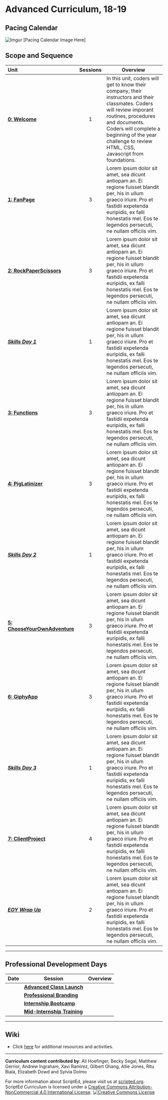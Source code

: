 # Advanced Curriculum, 18-19

## Pacing Calendar
![Imgur]() [Pacing Calendar Image Here]

## Scope and Sequence

| Unit  | Sessions | Overview|
|:-------|:-------:|------|
| [**0: Welcome**](units/unit0) | 1 | In this unit, coders will get to know their company, their instructors and their classmates.    Coders will review imporant routines, procedures and documents. Coders will complete a beginning of the year challenge to review HTML, CSS, Javascript from foundations.|
| [**1: FanPage**](units/unit1) | 3 | Lorem ipsum dolor sit amet, sea dicunt antiopam an. Ei regione fuisset blandit per, his in ullum graeco iriure. Pro et fastidii expetenda euripidis, ex falli honestatis mel. Eos te legendos persecuti, ne nullam officiis vim.|
| [**2: RockPaperScissors**](units/unit2) | 3 | Lorem ipsum dolor sit amet, sea dicunt antiopam an. Ei regione fuisset blandit per, his in ullum graeco iriure. Pro et fastidii expetenda euripidis, ex falli honestatis mel. Eos te legendos persecuti, ne nullam officiis vim.|
| *[**Skills Day 1**]()* | 1 | Lorem ipsum dolor sit amet, sea dicunt antiopam an. Ei regione fuisset blandit per, his in ullum graeco iriure. Pro et fastidii expetenda euripidis, ex falli honestatis mel. Eos te legendos persecuti, ne nullam officiis vim.|
| [**3: Functions**](units/unit3) | 3 |Lorem ipsum dolor sit amet, sea dicunt antiopam an. Ei regione fuisset blandit per, his in ullum graeco iriure. Pro et fastidii expetenda euripidis, ex falli honestatis mel. Eos te legendos persecuti, ne nullam officiis vim. |
| [**4: PigLatinizer**](units/unit4) | 3 | Lorem ipsum dolor sit amet, sea dicunt antiopam an. Ei regione fuisset blandit per, his in ullum graeco iriure. Pro et fastidii expetenda euripidis, ex falli honestatis mel. Eos te legendos persecuti, ne nullam officiis vim.|
| *[**Skills Day 2**]()* | 1 |  Lorem ipsum dolor sit amet, sea dicunt antiopam an. Ei regione fuisset blandit per, his in ullum graeco iriure. Pro et fastidii expetenda euripidis, ex falli honestatis mel. Eos te legendos persecuti, ne nullam officiis vim.|
| [**5: ChooseYourOwnAdventure**](units/unit5) | 3 | Lorem ipsum dolor sit amet, sea dicunt antiopam an. Ei regione fuisset blandit per, his in ullum graeco iriure. Pro et fastidii expetenda euripidis, ex falli honestatis mel. Eos te legendos persecuti, ne nullam officiis vim. |
| [**6: GiphyApp**](units/unit6) | 3 | Lorem ipsum dolor sit amet, sea dicunt antiopam an. Ei regione fuisset blandit per, his in ullum graeco iriure. Pro et fastidii expetenda euripidis, ex falli honestatis mel. Eos te legendos persecuti, ne nullam officiis vim. |
| *[**Skills Day 3**]()* | 1 | Lorem ipsum dolor sit amet, sea dicunt antiopam an. Ei regione fuisset blandit per, his in ullum graeco iriure. Pro et fastidii expetenda euripidis, ex falli honestatis mel. Eos te legendos persecuti, ne nullam officiis vim. |
| [**7: ClientProject**](units/unit7)| 4 | Lorem ipsum dolor sit amet, sea dicunt antiopam an. Ei regione fuisset blandit per, his in ullum graeco iriure. Pro et fastidii expetenda euripidis, ex falli honestatis mel. Eos te legendos persecuti, ne nullam officiis vim. |
| *[**EOY Wrap Up**](units/eoy)* | 2 | Lorem ipsum dolor sit amet, sea dicunt antiopam an. Ei regione fuisset blandit per, his in ullum graeco iriure. Pro et fastidii expetenda euripidis, ex falli honestatis mel. Eos te legendos persecuti, ne nullam officiis vim. |
----

## Professional Development Days

| Date  | Session | Overview|
|-------|-------|------|
|  |[**Advanced Class Launch**](pd/launch) |   | 
|  |[**Professional Branding**](pd/branding) |   | 
|  |[**Internship Bootcamp**](pd/bootcamp) |  | 
|  |[**Mid-Internship Training**](pd/midinternship) |  | 

----
## Wiki

* Click [here](https://github.com/ScriptEdcurriculum/curriculum17-18/wiki/2.-Advanced) for additional resources and activities.

----
**Curriculum content contributed by**: Ali Hoefinger, Becky Segal, Matthew Gerrior, Andrew Ingraham, Xavi Ramirez, Gilbert Ghang, Allie Jones, Ritu Biala, Elizabeth Dowd and Sylvia Dolmo

For more information about ScriptEd, please visit us at [scripted.org](https://www.scripted.org). 
<br>
ScriptEd Curriculum is licensed under a <a rel="license" href="http://creativecommons.org/licenses/by-nc/4.0/">Creative Commons Attribution-NonCommercial 4.0 International License</a>. 
<a rel="license" href="http://creativecommons.org/licenses/by-nc/4.0/"><img alt="Creative Commons License" style="border-width:0" src="https://i.creativecommons.org/l/by-nc/4.0/88x31.png" /></a>

